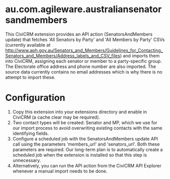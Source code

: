 au.com.agileware.australiansenatorsandmembers
=============================================

This CiviCRM extension provides an API action (SenatorsAndMembers update) that
fetches 'All Senators by Party' and 'All Members by Party' CSVs (currently
available at http://www.aph.gov.au/Senators_and_Members/Guidelines_for_Contacting_Senators_and_Members/Address_labels_and_CSV_files)
and imports them into CiviCRM, assigning each senator or member to a
party-specific group. The Electorate office address and phone number are also
imported. The source data currently contains no email addresses which is why
there is no attempt to import these.

# Configuration

1. Copy this extension into your extensions directory and enable in CiviCRM (a
   cache clear may be required).
2. Two contact types will be created: Senator and MP, which we use for our
   import process to avoid overwriting existing contacts with the same
   identifying fields.
3. Configure a scheduled job with the SenatorsAndMembers update API call using
   the parameters 'members_url' and 'senators_url'. Both these parameters are
   required. Our long-term plan is to automatically create a scheduled job when the
   extension is installed so that this step is unnecessary.
4. Alternatively, you can run the API action from the CiviCRM API Explorer
   whenever a manual import needs to be done.
